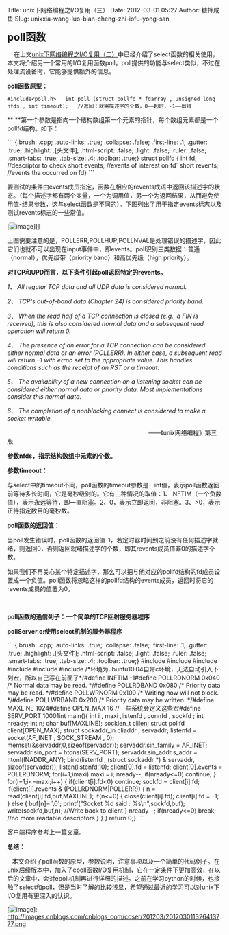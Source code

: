 Title: unix下网络编程之I/O复用（三）
Date: 2012-03-01 05:27
Author: 糖拌咸鱼
Slug: unixxia-wang-luo-bian-cheng-zhi-iofu-yong-san

**<font size="5">poll函数</font>**

   
在上文[unix下网络编程之I/O复用（二）][]中已经介绍了select函数的相关使用，本文将介绍另一个常用的I/O复用函数poll。poll提供的功能与select类似，不过在处理流设备时，它能够提供额外的信息。

**poll函数原型：**

``` {.brush: .cpp; .auto-links: .true; .collapse: .false; .first-line: .1; .gutter: .true; .highlight: .[头文件]; .html-script: .false; .light: .false; .ruler: .false; .smart-tabs: .true; .tab-size: .4; .toolbar: .true;}
#include<poll.h>   int poll (struct pollfd * fdarray , unsigned long nfds , int timeout);   //返回：就需描述字的个数，0——超时，-1——出错
```

</p>

** **第一个参数是指向一个结构数组第一个元素的指针，每个数组元素都是一个pollfd结构。如下：

</p>

<p>
``` {.brush: .cpp; .auto-links: .true; .collapse: .false; .first-line: .1; .gutter: .true; .highlight: .[头文件]; .html-script: .false; .light: .false; .ruler: .false; .smart-tabs: .true; .tab-size: .4; .toolbar: .true;}
struct pollfd {  int fd; //descriptor to check    short events; //events of interest on fd`    short revents; //events tha occurred on fd}
```

</p>

要测试的条件由events成员指定，函数在相应的revents成语中返回该描述字的状态。（每个描述字都有两个变量，一个为调用值，另一个为返回结果，从而避免使用值-结果参数，这与select函数是不同的）。下图列出了用于指定events标志以及测试revents标志的一些常值。

</p>

[![image][]][]

</p>

上图需要注意的是，POLLERR,POLLHUP,POLLNVAL是处理错误的描述字，因此它们也就不可以出现在input事件中，即events。poll识别三类数据：普通（normal），优先级带（priority
band）和高优先级（high priority）。

</p>

**对TCP和UPD而言，以下条件引起poll返回特定的revents。**

</p>

<em>1、 All regular TCP data and all UDP data is considered normal.

  
2、 TCP's out-of-band data (Chapter 24) is considered priority band.

  
3、 When the read half of a TCP connection is closed (e.g., a FIN is
received), this is also considered normal data and a subsequent read
operation will return 0.

  
4、 The presence of an error for a TCP connection can be considered
either normal data or an error (POLLERR). In either case, a subsequent
read will return –1 with errno set to the appropriate value. This
handles conditions such as the receipt of an RST or a timeout.

  
5、 The availability of a new connection on a listening socket can be
considered either normal data or priority data. Most implementations
consider this normal data.

  
6、 The completion of a nonblocking connect is considered to make a
socket writable.</em>

</p>

                                                                                   
——《unix网络编程》第三版

</p>

**参数nfds，指示结构数组中元素的个数。**

</p>

**参数timeout：**

</p>

与select中的timeout不同，poll函数的timeout参数是一int值，表示poll函数返回前等待多长时间，它是毫秒级别的。它有三种情况的取值：1、INFTIM（一个负数值），表示永远等待，即一直阻塞。2、0，表示立即返回，非阻塞。3、\>0，表示正待指定数目的毫秒数。

</p>

**poll函数的返回值：**

</p>

当poll发生错误时，poll函数的返回值-1，若定时器时间到之前没有任何描述字就绪，则返回0，否则返回就绪描述字的个数，即其revents成员值非0的描述字个数。

</p>

如果我们不再关心某个特定描述字，那么可以把与他对应的pollfd结构的fd成员设置成一个负值。poll函数将忽略这样的pollfd结构的events成员，返回时将它的revents成员的值置为0。

</p>

 

</p>

**poll函数的通信列子：一个简单的TCP回射服务器程序**

</p>

**pollServer.c:使用select机制的服务器程序**

</p>

<p>
``` {.brush: .cpp; .auto-links: .true; .collapse: .false; .first-line: .1; .gutter: .true; .highlight: .[头文件]; .html-script: .false; .light: .false; .ruler: .false; .smart-tabs: .true; .tab-size: .4; .toolbar: .true;}
#include <stdio.h>#include <string.h>#include <arpa/inet.h>#include <netinet/in.h>#include <sys/socket.h>#include <poll.h>/*环境为ubuntu10.04自带c环境，无法自动引入下列宏，所以自己写在前面了*/#define INFTIM -1#define POLLRDNORM    0x040       /* Normal data may be read.  */#define POLLRDBAND    0x080       /* Priority data may be read.  */#define POLLWRNORM  0x100       /* Writing now will not block.  */#define POLLWRBAND 0x200       /* Priority data may be written.  */#define MAXLINE  1024#define OPEN_MAX  16 //一些系统会定义这些宏#define SERV_PORT  10001int main(){   int i , maxi ,listenfd , connfd , sockfd ;   int nready;  int n;   char buf[MAXLINE];   socklen_t clilen;    struct pollfd client[OPEN_MAX];   struct sockaddr_in cliaddr , servaddr;   listenfd = socket(AF_INET , SOCK_STREAM , 0);    memset(&servaddr,0,sizeof(servaddr));    servaddr.sin_family = AF_INET;   servaddr.sin_port = htons(SERV_PORT);    servaddr.sin_addr.s_addr = htonl(INADDR_ANY); bind(listenfd , (struct sockaddr *) & servaddr, sizeof(servaddr));   listen(listenfd,10); client[0].fd = listenfd; client[0].events = POLLRDNORM;   for(i=1;i<OPEN_MAX;i++)   {        client[i].fd = -1;   }    maxi = 0; for(;;)  {        nready = poll(client,maxi+1,INFTIM);     if (client[0].revents & POLLRDNORM)      {            clilen = sizeof(cliaddr);            connfd = accept(listenfd , (struct sockaddr *)&cliaddr, &clilen);            for(i=1;i<OPEN_MAX;i++)           {                if(client[i].fd<0)                {                    client[i].fd = connfd;                   client[i].events = POLLRDNORM;                   break;               }            }            if(i==OPEN_MAX)          {                printf("too many clients! \n");            }            if(i>maxi) maxi = i;          nready--;            if(nready<=0) continue;       }     for(i=1;i<=maxi;i++)      {            if(client[i].fd<0) continue;          sockfd = client[i].fd;           if(client[i].revents & (POLLRDNORM|POLLERR))         {                n = read(client[i].fd,buf,MAXLINE);              if(n<=0)              {                    close(client[i].fd);                 client[i].fd = -1;               }                else             {                    buf[n]='\0';                 printf("Socket %d said : %s\n",sockfd,buf);                    write(sockfd,buf,n); //Write back to client              }                nready--;                if(nready<=0) break; //no more readable descriptors           }        }    }    return 0;}
```

</p>

客户端程序参考上一篇文章。

</p>

**总结：**

</p>

  
本文介绍了poll函数的原型，参数说明，注意事项以及一个简单的代码例子。在unix后续版本中，加入了epoll函数I/O复用机制，它在一定条件下更加高效，在以后的文章中，会对epoll机制再进行详细的描述。之前在学习python的时候，也接触了select和poll，但是当时了解的比较浅显，希望通过最近的学习可以对unix下I/O复用有更深入的认识。

</p>

  [unix下网络编程之I/O复用（二）]: http://www.cnblogs.com/coser/archive/2012/02/29/2373478.html
  [image]: http://images.cnblogs.com/cnblogs_com/coser/201203/201203011326419251.png
    "image"
  [![image][]]: http://images.cnblogs.com/cnblogs_com/coser/201203/201203011326413777.png
